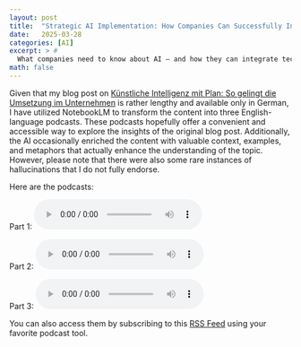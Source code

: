 ```yaml
---
layout: post
title:  "Strategic AI Implementation: How Companies Can Successfully Integrate AI – Now Available as Podcasts"
date:   2025-03-28
categories: [AI]
excerpt: > #
  What companies need to know about AI – and how they can integrate technology, people, and processes to achieve real impact.
math: false
---
```


Given that my blog post on [Künstliche Intelligenz mit Plan: So gelingt die Umsetzung im Unternehmen](https://quantitative-thinking.com/2025/03/AI-strategy/) is rather lengthy and available only in German, I have utilized NotebookLM to transform the content into three English-language podcasts. These podcasts hopefully offer a convenient and accessible way to explore the insights of the original blog post. Additionally, the AI occasionally enriched the content with valuable context, examples, and metaphors that actually enhance the understanding of the topic. However, please note that there were also some rare instances of hallucinations that I do not fully endorse.

Here are the podcasts:

Part 1:
<audio controls>
  <source src="https://github.com/cgroll/ai-podcasts/raw/refs/heads/main/audio-files/2025-03-27-ai_with_a_strategy_part_1.wav" type="audio/mpeg">
  Your browser does not support the audio element.
</audio>

Part 2:
<audio controls>
  <source src="https://github.com/cgroll/ai-podcasts/raw/refs/heads/main/audio-files/2025-03-27-ai_with_a_strategy_part_2.wav" type="audio/mpeg">
  Your browser does not support the audio element.
</audio>

Part 3:
<audio controls>
  <source src="https://github.com/cgroll/ai-podcasts/raw/refs/heads/main/audio-files/2025-03-27-ai_with_a_strategy_part_3.wav" type="audio/mpeg">
  Your browser does not support the audio element.
</audio>

You can also access them by subscribing to this [RSS Feed](https://raw.githubusercontent.com/cgroll/cgroll.github.io/refs/heads/master/podcast_rss_feed.xml) using your favorite podcast tool.
